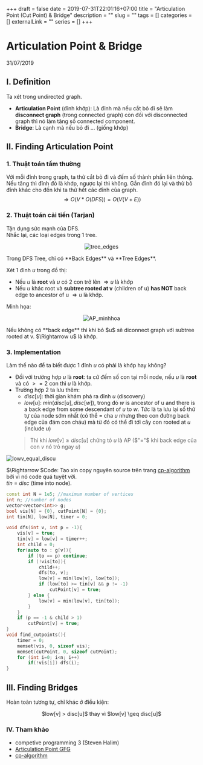 +++ 
draft = false
date = 2019-07-31T22:01:16+07:00
title = "Articulation Point (Cut Point) & Bridge"
description = ""
slug = "" 
tags = []
categories = []
externalLink = ""
series = []
+++
# Articulation Point & Bridge
31/07/2019

## I. Definition
Ta xét trong undirected graph.  

- **Articulation Point** (đỉnh khớp): Là đỉnh mà nếu cắt bỏ đi sẽ làm **disconnect graph** (trong connected graph) còn đối với disconnected graph thì nó làm tăng số connected component.  
- **Bridge**: Là cạnh mà nếu bỏ đi ... (giống khớp)  

## II. Finding Articulation Point
### 1. Thuật toán tầm thường
Với mỗi đỉnh trong graph, ta thử cắt bỏ đi và đếm số thành phần liên thông. Nếu tăng thì đỉnh đó là khớp, ngược lại thì không. Gắn đỉnh đó lại và thử bỏ đỉnh khác cho đến khi ta thử hết các đỉnh của graph.  
$$ \Rightarrow O(V*O(DFS)) = O(V(V+E))$$

### 2. Thuật toán cải tiến (Tarjan)
Tận dụng sức mạnh của DFS.  
Nhắc lại, các loại edges trong 1 tree. 

<center>

![tree_edges](/imgs/Tree_edges.png)
</center>
Trong DFS Tree, chỉ có **Back Edges** và **Tree Edges**.  

Xét 1 đỉnh $u$ trong đồ thị:  

- Nếu $u$ là **root** và $u$ có 2 con trở lên $\Rightarrow u$ là khớp  
- Nếu $u$ khác root và **subtree rooted at v** (children of u) **has NOT** back edge to ancestor of u  $\Rightarrow u$ là khớp.  

Minh họa:  
<center>

![AP_minhhoa](/imgs/AP_minhhoa.jpg)
</center>
Nếu không có **back edge** thì khi bỏ $u$ sẽ diconnect graph với subtree rooted at v. $\Rightarrow u$ là khớp.  

### 3. Implementation
Làm thế nào để ta biết được 1 đỉnh $u$ có phải là khớp hay không?

- Đối với trường hợp $u$ là **root**: ta cứ đếm số con tại mỗi node, nếu $u$ là **root** và có $>=2$ con thì $u$ là khớp.  
- Trường hợp 2 ta lưu thêm:
  + $disc[u]$: thời gian khám phá ra đỉnh $u$ (discovery)
  + $low[u]$: $min(disc[u], disc[w])$, trong đó $w$ is ancestor of u and there is a back edge from some descendant of $u$ to $w$. Tức là ta lưu lại số thứ tự của node sớm nhất (có thể = cha $u$ nhưng theo con đường back edge của đám con cháu) mà từ đó có thể đi tới cây con rooted at $u$ (include $u$)  
  > Thì khi $low[v] \geq disc[u]$ chứng tỏ $u$ là AP ($"="$ khi back edge của con $v$ nó trỏ ngay $u$)  
  <center>

![lowv_equal_discu](/imgs/lowv_equal_discu.jpg)
</center>

$\Rightarrow $Code: Tao xin copy nguyên source trên trang [cp-algorithm](https://cp-algorithms.com/graph/cutpoints.html) bởi vì nó code quá tuyệt vời.  
$tin$ = $disc$ (time into node).  
```cpp
const int N = 1e5; //maximum number of vertices
int n; //number of nodes
vector<vector<int>> g;
bool vis[N] = {0}, cutPoint[N] = {0};
int tin[N], low[N], timer = 0;

void dfs(int v, int p = -1){
    vis[v] = true;
    tin[v] = low[v] = timer++;
    int child = 0;
    for(auto to : g[v]){
        if (to == p) continue;
        if (!vis[to]){
            child++;
            dfs(to, v);
            low[v] = min(low[v], low[to]);
            if (low[to] >= tin[v] && p != -1)
                cutPoint[v] = true;
        } else {
            low[v] = min(low[v], tin[to]);
        }
    }
    if (p == -1 & child > 1) 
        cutPoint[v] = true;
}
void find_cutpoints(){
    timer = 0;
    memset(vis, 0, sizeof vis);
    memset(cutPoint, 0, sizeof cutPoint);
    for (int i=0; i<n; i++)
        if(!vis[i]) dfs(i);
}
```
## III. Finding Bridges
Hoàn toàn tương tự, chỉ khác ở điều kiện:  
<center>
$low[v] > disc[u]$ thay vì $low[v] \geq disc[u]$
</center>

### IV. Tham khảo
- competive programming 3 (Steven Halim)
- [Articulation Point GFG](https://www.geeksforgeeks.org/articulation-points-or-cut-vertices-in-a-graph/)
- [cp-algorithm](https://cp-algorithms.com/graph/cutpoints.html)